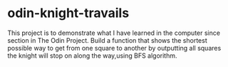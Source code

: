 # odin-knight-travails
This project is to demonstrate what I have learned in the computer since section in The Odin Project.
Build a function that shows the shortest possible way to get from one square to another by outputting all squares the knight will stop on along the way,using BFS algorithm.